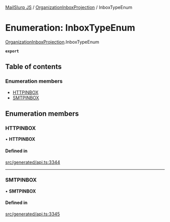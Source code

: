 [MailSlurp JS](../README.md) / [OrganizationInboxProjection](../modules/OrganizationInboxProjection.md) / InboxTypeEnum

# Enumeration: InboxTypeEnum

[OrganizationInboxProjection](../modules/OrganizationInboxProjection.md).InboxTypeEnum

**`export`**

## Table of contents

### Enumeration members

- [HTTPINBOX](OrganizationInboxProjection.InboxTypeEnum.md#httpinbox)
- [SMTPINBOX](OrganizationInboxProjection.InboxTypeEnum.md#smtpinbox)

## Enumeration members

### HTTPINBOX

• **HTTPINBOX**

#### Defined in

[src/generated/api.ts:3344](https://github.com/mailslurp/mailslurp-client/blob/113e801/src/generated/api.ts#L3344)

___

### SMTPINBOX

• **SMTPINBOX**

#### Defined in

[src/generated/api.ts:3345](https://github.com/mailslurp/mailslurp-client/blob/113e801/src/generated/api.ts#L3345)
